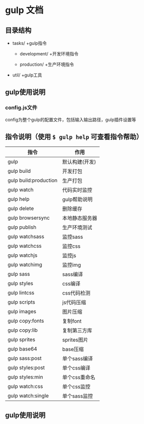 # gulp 文档


## 目录结构

- tasks/
    +gulp指令
    
    - development/
        +开发环境指令
        
    - production/
        +生产环境指令

- util/
    +gulp工具
    

## gulp使用说明

### config.js文件
config为整个gulp的配置文件，包括输入输出路径，gulp插件设置等



## 指令说明（使用 `$ gulp help` 可查看指令帮助）

|   指令  |   作用 |
| --- | --- |
|   gulp  |  默认构建(开发)   |
|   gulp build   |  开发打包   |
|   gulp build:production   |  生产打包   |
|   gulp watch   |  代码实时监控   |
|   gulp help  |  gulp帮助说明   |
|   gulp delete   |  删除缓存   |
|   gulp browsersync   |  本地静态服务器   |
|   gulp publish  |  生产环境测试   |
|   gulp watchsass  |  监控sass   |
|   gulp watchcss  |  监控css   |
|   gulp watchjs  |  监控js   |
|   gulp watchimg  |  监控img   |
|   gulp sass   |  sass编译   |
|   gulp styles  |  css编译   |
|   gulp lintcss  |  css代码检测   |
|   gulp scripts  |  js代码压缩   |
|   gulp images  |  图片压缩   |
|   gulp copy:fonts   |  复制font   |
|   gulp copy:lib  |  复制第三方库   |
|   gulp sprites  |  sprites图片   |
|   gulp base64  |  base压缩   |
|   gulp sass:post  |  单个sass编译   |
|   gulp styles:post   |  单个css编译   |
|   gulp styles:min  |  单个css重命名   |
|   gulp watch:css  |  单个css监控   |
|   gulp watch:single  |  单个sass监控   |


## gulp使用说明



